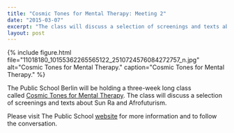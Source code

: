 ```yaml
---
title: "Cosmic Tones for Mental Therapy: Meeting 2"
date: "2015-03-07"
excerpt: "The class will discuss a selection of screenings and texts about Sun Ra and Afrofuturism."
layout: post
---
```


{% include figure.html file="11018180_10155362265565122_2510724576084272757_n.jpg" alt="Cosmic Tones for Mental Therapy." caption="Cosmic Tones for Mental Therapy." %}

The Public School Berlin will be holding a three-week long class called [Cosmic Tones for Mental Therapy](http://thepublicschool.org/node/38436). The class will discuss a selection of screenings and texts about Sun Ra and Afrofuturism.

Please visit The Public School [website](http://thepublicschool.org/node/38436) for more information and to follow the conversation.
